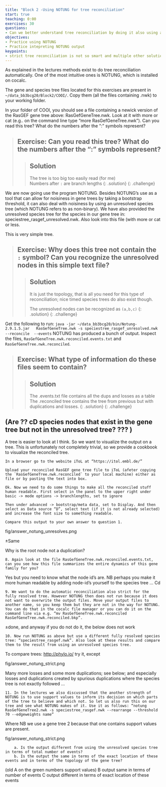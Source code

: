 ```yaml
---
title: "Block 2 -Using NOTUNG for tree reconciliation"
start: true
teaching: 0:00
exercises: 30
questions:
- Can we better understand tree reconciliation by doing it also using a program 
objectives:
- Practice using NOTUNG 
- Practice intepreting NOTUNG output
keypoints:
- strict tree reconciliation is not so smart and multiple other solutions exist 
---
```





As explained in the lectures methods exist to do tree reconciliation automatically. One of the most intuitive ones is NOTUNG, which is installed on cocalc. 

The gene and species tree files located for this exercises are present in  `~/data_bb3bcg20/Block2/COOI/`. Copy them (all the files containing .nwk) to your working folder. 

In your folder of COOI, you should see a file containing a newick version of the RasGEF gene tree above: RasGefGeneTree.nwk. Look at it with more or cat (e.g.. on the command line type “more RasGefGeneTree.nwk”). Can you read this tree? What do the numbers after the “:” symbols represent?
> ## Exercise: Can you read this tree? What do the numbers after the “:” symbols represent?
>
>> ## Solution
>> The tree is too big too easily read (for me)\
>> Numbers after `:` are branch lengths
> {: .solution}
{: .challenge}



We are now going use the program NOTUNG. Besides NOTUNG’s use as a tool that can allow for noisiness in gene trees by taking a bootstrap threshold, it can also deal with noisiness by using an unresolved species tree (which NOTUNG refers to as non-binary). We have also provided the unresolved species tree for the species in our gene tree in: speciestree_rasgef_unresolved.nwk. Also look into this file (with more or cat or less. 

This is very simple tree. 
> ## Exercise: Why does this tree not contain the `:` symbol? Can you recognize the unresolved nodes in this simple text file?
>
>> ## Solution
>> It is just the topology, that is all you need for this type of reconciliation; nice timed species trees do also exist though.
>>
>> The unresolved nodes can be recognized as `(a,b,c)`
> {: .solution}
{: .challenge}

Get the following to run: `java -jar ~/data_bb3bcg20/bin/Notung-2.9.1.5.jar   RasGefGeneTree.nwk -s speciestree_rasgef_unresolved.nwk --reconcile  --events`
   NOTUNG has produced a bunch of output. Inspect the files, `RasGefGeneTree.nwk.reconciled.events.txt` and `RasGefGeneTree.nwk.reconciled`. 
   
   
> ## Exercise:   What type of information do these files seem to contain? 
>
>> ## Solution
>> The .events.txt file contains all the dups and losses as a table
>> The .reconciled tree contains the tree from previous but with duplications and losses.
> {: .solution}
{: .challenge}

## (Are ?? cD species nodes that exist in the gene tree but not in  the unresolved tree? ??? )

A tree is easier to look at I think. So we want to visualize the output on a tree. This is unfortunately not completely trivial, so we provide a cookbook to visualize the reconciled tree. 
        
    In a browser go to the website iToL at “https://itol.embl.de/”
   
    Upload your reconciled RasGEF gene tree file to iToL (afeter copying the `RasGefGeneTree.nwk.reconciled` to your local machine) either as file or by pasting the text into box. 
    
    Ok. Now we need to do some things to make all the reconciled stuff human readable. First select in the panel to the upper right under basic -> mode options -> branchlengths, set to ignore 
    
    Then under advanced -> bootstrap/meta data, set to Display. And then select as Data source “D”, select text (if it is not already selected) and increase the font size to something readable.
    
    Compare this output to your own answer to question 1.

fig/answer_notung_unresolves.png


±Same

Why is the root node not a duplication?

    8. Again look at the file RasGefGeneTree.nwk.reconciled.events.txt, can you see how this file summarizes the entire dynamics of this gene family for you?
Yes but you need to know what the node id’s are. NB perhaps you make it more human readable by adding node-id’s yourself to the species tree … 
Cd

    9. We want to do the automatic reconciliation also strict for the fully resolved tree. However NOTUNG then does not run because it does not want to overwrite the output files. Move your output files to another name, so you keep them but they are not in the way for NOTUNG. You can do that in the cocalc file manager or you can do it on the command line via e.g. “mv RasGefGeneTree.nwk.reconciled RasGefGeneTree.nwk.reconciled.bkp”. 
±done, and anyway if you do not do it, the below does not work

    10. Now run NOTUNG as above but use a different fully resolved species tree: “speciestree_rasgef.nwk”. Also look at these results and compare them to the result from using an unresolved species tree.


To compare trees: http://phylo.io/ try it, except 

fig/answer_notung_strict.png

Many more losses and some more duplications; see below; and especially losses and duplications created by spurious duplications where the species tree is not exactly followed  …  




    11. In the lectures we also discussed that the another strength of NOTUNG is to use support values to inform its decision on which parts of the tree to believe and which not. So let us also run this on our tree and see what NOTUNG makes of it. Use it as follows: “notung RasGefGeneTree2.nwk -s speciestree_rasgef.nwk --rearrange --threshold 70 --edgeweights name”

Where NB we use a gene tree 2 because that one contains support values are present. 

fig/answer_notung_strict.png

        a. Is the output different from using the unresolved species tree in terms of total number of events?
        b. Is the output the same in terms of the exact location of these events and in terms of the topology of the gene tree?


      
(old A on the green numbers support values)
B output same in terms of number of events
C output different in terms of exact location of these events

